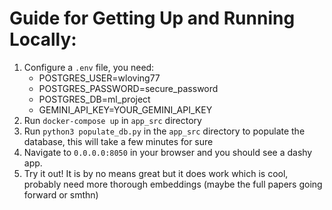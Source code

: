 # Guide for Getting Up and Running Locally:

1. Configure a `.env` file, you need:
    - POSTGRES_USER=wloving77
    - POSTGRES_PASSWORD=secure_password
    - POSTGRES_DB=ml_project
    - GEMINI_API_KEY=YOUR_GEMINI_API_KEY
2. Run `docker-compose up` in `app_src` directory
3. Run `python3 populate_db.py` in the `app_src` directory to populate the database, this will take a few minutes for sure
4. Navigate to `0.0.0.0:8050` in your browser and you should see a dashy app.
5. Try it out! It is by no means great but it does work which is cool, probably need more thorough embeddings (maybe the full papers going forward or smthn)